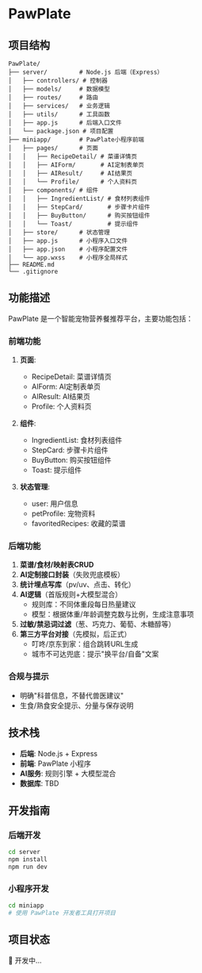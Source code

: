# PawPlate

## 项目结构

```
PawPlate/
├── server/         # Node.js 后端（Express）
│   ├── controllers/ # 控制器
│   ├── models/     # 数据模型
│   ├── routes/     # 路由
│   ├── services/   # 业务逻辑
│   ├── utils/      # 工具函数
│   ├── app.js      # 后端入口文件
│   └── package.json # 项目配置
├── miniapp/        # PawPlate小程序前端
│   ├── pages/      # 页面
│   │   ├── RecipeDetail/ # 菜谱详情页
│   │   ├── AIForm/       # AI定制表单页
│   │   ├── AIResult/     # AI结果页
│   │   └── Profile/      # 个人资料页
│   ├── components/ # 组件
│   │   ├── IngredientList/ # 食材列表组件
│   │   ├── StepCard/       # 步骤卡片组件
│   │   ├── BuyButton/      # 购买按钮组件
│   │   └── Toast/          # 提示组件
│   ├── store/      # 状态管理
│   ├── app.js      # 小程序入口文件
│   ├── app.json    # 小程序配置文件
│   └── app.wxss    # 小程序全局样式
├── README.md
└── .gitignore
```

## 功能描述

PawPlate 是一个智能宠物营养餐推荐平台，主要功能包括：

### 前端功能

1. **页面**:
   - RecipeDetail: 菜谱详情页
   - AIForm: AI定制表单页
   - AIResult: AI结果页
   - Profile: 个人资料页

2. **组件**:
   - IngredientList: 食材列表组件
   - StepCard: 步骤卡片组件
   - BuyButton: 购买按钮组件
   - Toast: 提示组件

3. **状态管理**:
   - user: 用户信息
   - petProfile: 宠物资料
   - favoritedRecipes: 收藏的菜谱

### 后端功能

1. **菜谱/食材/映射表CRUD**
2. **AI定制接口封装**（失败兜底模板）
3. **统计埋点写库**（pv/uv、点击、转化）
4. **AI逻辑**（首版规则+大模型混合）
   - 规则库：不同体重段每日热量建议
   - 模型：根据体重/年龄调整克数与比例，生成注意事项
5. **过敏/禁忌词过滤**（葱、巧克力、葡萄、木糖醇等）
6. **第三方平台对接**（先模拟，后正式）
   - 叮咚/京东到家：组合跳转URL生成
   - 城市不可达兜底：提示"换平台/自备"文案

### 合规与提示

- 明确"科普信息，不替代兽医建议"
- 生食/熟食安全提示、分量与保存说明

## 技术栈

- **后端**: Node.js + Express
- **前端**: PawPlate 小程序
- **AI服务**: 规则引擎 + 大模型混合
- **数据库**: TBD

## 开发指南

### 后端开发
```bash
cd server
npm install
npm run dev
```

### 小程序开发
```bash
cd miniapp
# 使用 PawPlate 开发者工具打开项目
```

## 项目状态

🚧 开发中...

